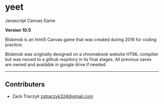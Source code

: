 # yeet
Javascript Canvas Game

**Version 10.5**

Blobmob is an html5 Canvas game that was created during 2016 for coding practice.

Blobmob was originally designed on a chromebook webstie HTML compilier but was moved to a github respitory in its final stages. All previous saves are owned and available in google drive if needed.

---

## Contributers

* Zack Traczyk <zstraczyk324@gmail.com>

